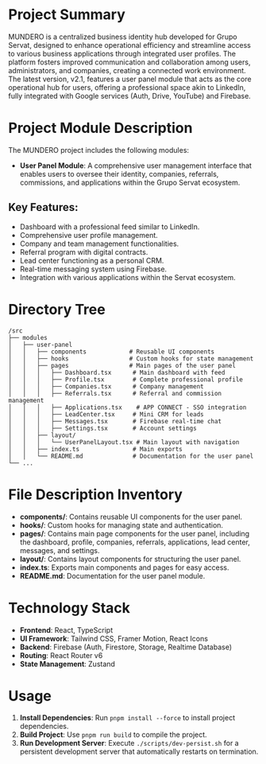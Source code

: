 # Project Summary
MUNDERO is a centralized business identity hub developed for Grupo Servat, designed to enhance operational efficiency and streamline access to various business applications through integrated user profiles. The platform fosters improved communication and collaboration among users, administrators, and companies, creating a connected work environment. The latest version, v2.1, features a user panel module that acts as the core operational hub for users, offering a professional space akin to LinkedIn, fully integrated with Google services (Auth, Drive, YouTube) and Firebase.

# Project Module Description
The MUNDERO project includes the following modules:
- **User Panel Module**: A comprehensive user management interface that enables users to oversee their identity, companies, referrals, commissions, and applications within the Grupo Servat ecosystem.

## Key Features:
- Dashboard with a professional feed similar to LinkedIn.
- Comprehensive user profile management.
- Company and team management functionalities.
- Referral program with digital contracts.
- Lead center functioning as a personal CRM.
- Real-time messaging system using Firebase.
- Integration with various applications within the Servat ecosystem.

# Directory Tree
```
/src
├── modules
│   ├── user-panel
│   │   ├── components            # Reusable UI components
│   │   ├── hooks                 # Custom hooks for state management
│   │   ├── pages                 # Main pages of the user panel
│   │   │   ├── Dashboard.tsx      # Main dashboard with feed
│   │   │   ├── Profile.tsx        # Complete professional profile
│   │   │   ├── Companies.tsx      # Company management
│   │   │   ├── Referrals.tsx      # Referral and commission management
│   │   │   ├── Applications.tsx    # APP CONNECT - SSO integration
│   │   │   ├── LeadCenter.tsx     # Mini CRM for leads
│   │   │   ├── Messages.tsx       # Firebase real-time chat
│   │   │   ├── Settings.tsx       # Account settings
│   │   ├── layout/
│   │   │   └── UserPanelLayout.tsx # Main layout with navigation
│   │   ├── index.ts               # Main exports
│   │   └── README.md              # Documentation for the user panel
└── ...
```

# File Description Inventory
- **components/**: Contains reusable UI components for the user panel.
- **hooks/**: Custom hooks for managing state and authentication.
- **pages/**: Contains main page components for the user panel, including the dashboard, profile, companies, referrals, applications, lead center, messages, and settings.
- **layout/**: Contains layout components for structuring the user panel.
- **index.ts**: Exports main components and pages for easy access.
- **README.md**: Documentation for the user panel module.

# Technology Stack
- **Frontend**: React, TypeScript
- **UI Framework**: Tailwind CSS, Framer Motion, React Icons
- **Backend**: Firebase (Auth, Firestore, Storage, Realtime Database)
- **Routing**: React Router v6
- **State Management**: Zustand

# Usage
1. **Install Dependencies**: Run `pnpm install --force` to install project dependencies.
2. **Build Project**: Use `pnpm run build` to compile the project.
3. **Run Development Server**: Execute `./scripts/dev-persist.sh` for a persistent development server that automatically restarts on termination.
